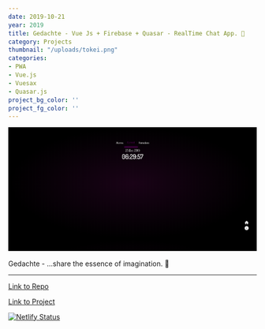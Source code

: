 ```yaml
---
date: 2019-10-21
year: 2019
title: Gedachte - Vue Js + Firebase + Quasar - RealTime Chat App. 💭
category: Projects
thumbnail: "/uploads/tokei.png"
categories:
- PWA
- Vue.js
- Vuesax
- Quasar.js
project_bg_color: ''
project_fg_color: ''
---
```


<!-- update thumbnail -->
![...](/uploads/tokei.png)  


Gedachte - ...share the essence of imagination. 💭

---
[Link to Repo](https://github.com/SourceAura/gedachte) 

[Link to Project](https://gedachte.netlify.com)

[![Netlify Status](https://api.netlify.com/api/v1/badges/89f4aa8e-e094-4f48-ad40-0c6dde1dc63a/deploy-status)](https://app.netlify.com/sites/gedachte/deploys)
